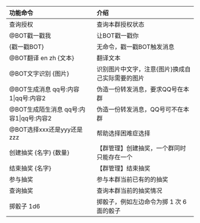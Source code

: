 | 功能命令                        | 介绍                        |
|:----------------------------|:--------------------------|
| 查询授权                        | 查询本群授权状态                  |
| @BOT戳一戳我                    | 让BOT戳一戳你                  |
| {戳一戳BOT}                    | 无命令，戳一戳BOT触发消息            |
| @BOT翻译 en zh {文本}           | 翻译文本                      |
| @BOT文字识别 {图片}               | 识别图片中文字，注意{图片}换成自己实际需要的图片 |
| @BOT生成消息 qq号:内容1\|qq号:内容2   | 伪造一份转发消息，要求QQ号在本群         |
| @BOT生成陌生消息 qq号:内容1\|qq号:内容2 | 伪造一份转发消息，QQ号可不在本群         |
| @BOT选择xxx还是yyy还是zzz         | 帮助选择困难症选择                 |
| 创建抽奖 {名字} {数量}              | 【群管理】创建抽奖，一个群同时只能存在一个     |
| 结束抽奖 {名字}                   | 【群管理】结束抽奖                 |
| 参与抽奖                        | 参与本群当前已有的的抽奖              |
| 查询抽奖                        | 查询本群当前的抽奖情况               |
| 掷骰子 1d6                     | 掷骰子，例如左边命令为掷 1 次 6 面的骰子   |